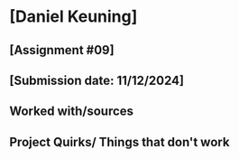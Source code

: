 # [Daniel Keuning]
## [Assignment #09]
## [Submission date: 11/12/2024]
## Worked with/sources 
## Project Quirks/ Things that don't work

